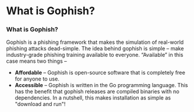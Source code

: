 # What is Gophish?

### What is Gophish?

Gophish is a phishing framework that makes the simulation of real-world phishing attacks dead-simple. The idea behind gophish is simple – make industry-grade phishing training available to everyone.
“Available” in this case means two things –

* **Affordable** – Gophish is open-source software that is completely free for anyone to use.
* **Accessible** – Gophish is written in the Go programming language. This has the benefit that gophish releases are compiled binaries with no dependencies. In a nutshell, this makes installation as simple as "download and run"!